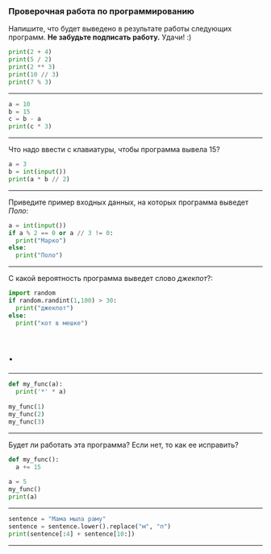 ### Проверочная работа по программированию

Напишите, что будет выведено в результате работы следующих программ. **Не забудьте подписать работу.** Удачи! :)

```python
print(2 + 4)
print(5 / 2)
print(2 ** 3)
print(10 // 3)
print(7 % 3)
```
---

```python
a = 10
b = 15
c = b - a
print(c * 3)
```
---

Что надо ввести с клавиатуры, чтобы программа вывела 15?

```python
a = 3
b = int(input())
print(a * b // 2)
```
---
Приведите пример входных данных, на которых программа выведет *Поло*:
```python
a = int(input())
if a % 2 == 0 or a // 3 != 0:
  print("Марко")
else:
  print("Поло")
```
---
С какой вероятность программа выведет слово *джекпот*?:
```python
import random
if random.randint(1,100) > 30:
  print("джекпот")
else:
  print("кот в мешке")
```
# .
---
```python
def my_func(a):
  print('*' * a)
  
my_func(1)
my_func(2)
my_func(3)
```
---
Будет ли работать эта программа? Если нет, то как ее исправить?
```python
def my_func():
  a += 15
  
a = 5
my_func()
print(a)
```
---
```python
sentence = "Мама мыла раму"
sentence = sentence.lower().replace("м", "п")
print(sentence[:4] + sentence[10:])
```
---
